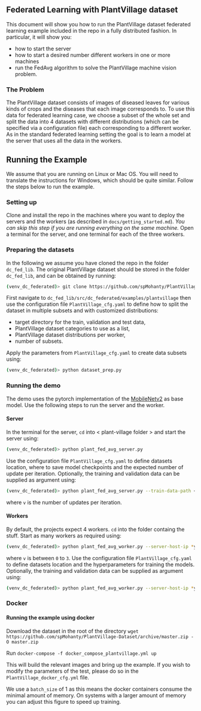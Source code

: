 ## Federated Learning with PlantVillage dataset

This document will show you how to run the PlantVillage dataset federated learning example included in the repo in a fully distributed fashion. In particular, it will show you:
- how to start the server
- how to start a desired number different workers in one or more machines
- run the FedAvg algorithm to solve the PlantVillage machine vision problem.

### The Problem

The PlantVillage dataset consists of images of diseased leaves for various kinds of crops and the diseases that each image corresponds to. To use this data for federated learning case, we choose a subset of the whole set and split the data into 4 datasets with different distributions (which can be specified via a configuration file) each corresponding to a different worker. As in the standard federated learning setting the goal is to learn a model at the server that uses all the data in the workers.


## Running the Example

We assume that you are running on Linux or Mac OS. You will need to translate the instructions for Windows, which should be quite similar. Follow the steps below to run the example.

### Setting up

Clone and install the repo in the machines where you want to deploy the servers and the workers (as described in `docs/getting_started.md`). *You can skip this step if you are running everything on the same machine.* Open a terminal for the server, and one terminal for each of the three workers.



### Preparing the datasets

In the following we assume you have cloned the repo in the folder `dc_fed_lib`. The original PlantVillage dataset should be stored in the folder `dc_fed_lib`, and can be obtained by running:
```bash
(venv_dc_federated)> git clone https://github.com/spMohanty/PlantVillage-Dataset
```

First navigate to `dc_fed_lib/src/dc_federated/examples/plantvillage` then use the configuration file `PlantVillage_cfg.yaml` to define how to split the dataset in multiple subsets and with customized distributions:
* target directory for the train, validation and test data,
* PlantVillage dataset categories to use as a list,
* PlantVillage dataset distributions per worker,
* number of subsets.

Apply the parameters from `PlantVillage_cfg.yaml` to create data subsets using:
```bash
(venv_dc_federated)> python dataset_prep.py
```

### Running the demo
The demo uses the pytorch implementation of the  [MobileNetv2](https://arxiv.org/abs/1801.04381) as base model. Use the following steps to run the server and the worker.

#### Server

In the terminal for the server, `cd` into < plant-village folder >  and start the server using:
```bash
(venv_dc_federated)> python plant_fed_avg_server.py
```
Use the configuration file `PlantVillage_cfg.yaml` to define datasets location, where to save model checkpoints and the expected number of update per iteration. Optionally, the training and validation data can be supplied as argument using:
```bash
(venv_dc_federated)> python plant_fed_avg_server.py --train-data-path <train-data-path> --validation-data-path <validation-data-path> --checkpoint-path <checkpoint-path> --update-lim <v>
```
where `v` is the number of updates per iteration. 

#### Workers

By default, the projects expect 4 workers. `cd` into the folder containg the stuff. Start as many workers as required using:
```bash
(venv_dc_federated)> python plant_fed_avg_worker.py --server-host-ip *your_server_ip* --server-port 8080 --worker-id <v>
```
where `v` is between `0` to `3`. Use the configuration file `PlantVillage_cfg.yaml` to define datasets location and the hyperparameters for training the models. Optionally, the training and validation data can be supplied as argument using:
```bash
(venv_dc_federated)> python plant_fed_avg_worker.py --server-host-ip *your_server_ip* --server-port 8080 --worker-id [worker id] --train-data-path [path] --validation-data-path [path]
```

### Docker
#### Running the example using docker
Download the dataset in the root of the directory
```wget https://github.com/spMohanty/PlantVillage-Dataset/archive/master.zip -O master.zip```

Run `docker-compose -f docker_compose_plantvillage.yml up`

This will build the relevant images and bring up the example.  If you wish to modify the parameters of the test, please do so in the `PlantVillage_docker_cfg.yml` file.

We use a `batch_size` of 1 as this means the docker containers consume the minimal amount of memory.  On systems with a larger amount of memory you can adjust this figure to speed up training.